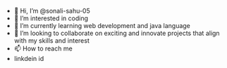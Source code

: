 - 👋 Hi, I’m @sonali-sahu-05
- 👀 I’m interested in coding
- 🌱 I’m currently learning web development and java language
- 💞️ I’m looking to collaborate on exciting and innovate projects that align with my skills and interest
- 📫 How to reach me
- linkdein id 


<!---
sonali-sahu-05/sonali-sahu-05 is a ✨ special ✨ repository because its `README.md` (this file) appears on your GitHub profile.
You can click the Preview link to take a look at your changes.
--->
